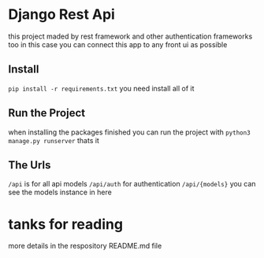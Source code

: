 # Django Rest Api

this project maded by rest framework and other authentication frameworks too
in this case you can connect this app to any front ui as possible

## Install

`pip install -r requirements.txt`
you need install all of it

## Run the Project

when installing the packages finished you can run the project with
`python3 manage.py runserver`
thats it

## The Urls

`/api`
is for all api models
`/api/auth`
for authentication
`/api/{models}`
you can see the models instance in here

# tanks for reading
more details in the respository README.md file
